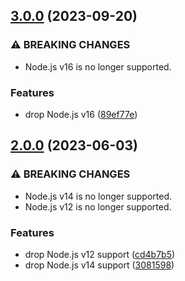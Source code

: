 ## [3.0.0](https://github.com/kenany/icao/compare/2.0.0...3.0.0) (2023-09-20)


### ⚠ BREAKING CHANGES

* Node.js v16 is no longer supported.

### Features

* drop Node.js v16 ([89ef77e](https://github.com/kenany/icao/commit/89ef77e54d03ca998475c86e61cb1e7ef81fe1ba))

## [2.0.0](https://github.com/kenany/icao/compare/1.0.1...2.0.0) (2023-06-03)


### ⚠ BREAKING CHANGES

* Node.js v14 is no longer supported.
* Node.js v12 is no longer supported.

### Features

* drop Node.js v12 support ([cd4b7b5](https://github.com/kenany/icao/commit/cd4b7b59019014a1ca084de4bd2294c1b601c31a))
* drop Node.js v14 support ([3081598](https://github.com/kenany/icao/commit/30815986d42cb2cee1ebf0036e466f5ab76a161b))
